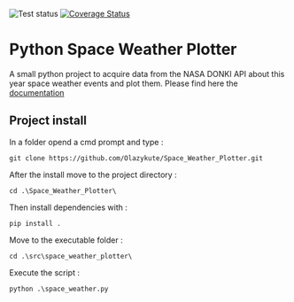 ![Test status](https://github.com/Olazykute/Space_Weather_Plotter/actions/workflows/generate-docs.yml/badge.svg)
[![Coverage Status](https://coveralls.io/repos/github/Olazykute/Space_Weather_Plotter/badge.svg?branch=main)](https://coveralls.io/github/Olazykute/Space_Weather_Plotter?branch=main)

# Python Space Weather Plotter 

A small python project to acquire data from the NASA DONKI API about this year space weather events and plot them. 
Please find here the [documentation](https://olazykute.github.io/Space_Weather_Plotter/)

## Project install
In a folder opend a cmd prompt and type :
```
git clone https://github.com/Olazykute/Space_Weather_Plotter.git
```
After the install move to the project directory :
```
cd .\Space_Weather_Plotter\
```
Then install dependencies with :
```
pip install .
```
Move to the executable folder :
```
cd .\src\space_weather_plotter\
```
Execute the script :
```
python .\space_weather.py
```
